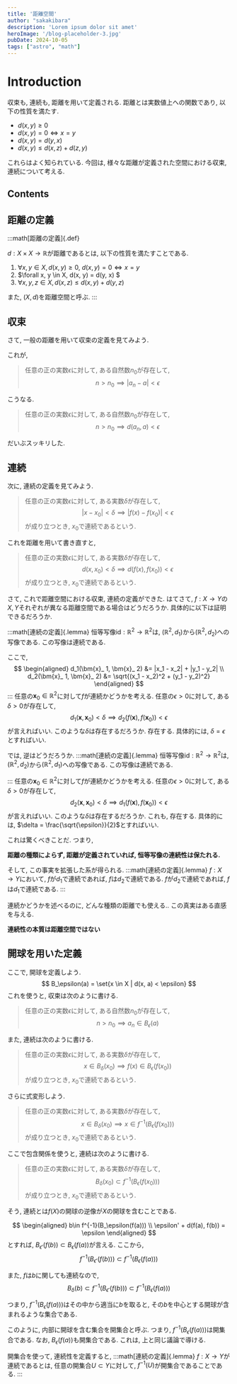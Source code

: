 ```yaml
---
title: '距離空間'
author: "sakakibara"
description: 'Lorem ipsum dolor sit amet'
heroImage: '/blog-placeholder-3.jpg'
pubDate: 2024-10-05
tags: ["astro", "math"]
---
```


# Introduction
収束も, 連続も, 距離を用いて定義される.
距離とは実数値上への関数であり, 以下の性質を満たす.

- $d(x, y) \geq 0$
- $d(x, y) = 0 \Leftrightarrow x = y$
- $d(x, y) = d(y, x)$
- $d(x, y) \leq d(x, z) + d(z, y)$

これらはよく知られている.
今回は, 様々な距離が定義された空間における収束, 連続について考える.


## Contents
## 距離の定義

:::math[距離の定義]{.def}

$d: X \times X \to \mathbb{R}$が距離であるとは, 以下の性質を満たすことである.

1. $\forall x, y \in X, d(x, y) \geq 0$, $d(x, y) = 0 \Leftrightarrow x = y$
1. $\forall x, y \in X, d(x, y) = d(y, x) $
1. $\forall x, y, z \in X, d(x, z) \le d(x, y) + d(y, z)$

また, $(X, d)$を距離空間と呼ぶ.
:::

## 収束
さて, 一般の距離を用いて収束の定義を見てみよう.

これが,
> 任意の正の実数$\epsilon$に対して, ある自然数$n_0$が存在して, 
> $$
> n > n_0 \implies |a_n - a| < \epsilon
> $$

こうなる.

> 任意の正の実数$\epsilon$に対して, ある自然数$n_0$が存在して, 
> $$
> n > n_0 \implies d(a_n, a) < \epsilon
> $$


だいぶスッキリした.
## 連続
次に, 連続の定義を見てみよう.

> 任意の正の実数$\epsilon$に対して, ある実数$\delta$が存在して,
> $$
> |x - x_0| < \delta \implies |f(x) - f(x_0)| < \epsilon
> $$
> が成り立つとき, $x_0$で連続であるという.

これを距離を用いて書き直すと,

> 任意の正の実数$\epsilon$に対して, ある実数$\delta$が存在して,
> $$
> d(x, x_0) < \delta \implies d(f(x), f(x_0)) < \epsilon
> $$
> が成り立つとき, $x_0$で連続であるという.

さて, これで距離空間における収束, 連続の定義ができた.
はてさて, $f: X \to Y$の$X, Y$それぞれが異なる距離空間である場合はどうだろうか. 具体的に以下は証明できるだろうか.

:::math[連続の定義]{.lemma}
恒等写像$\mathrm{id}: \mathbb{R}^2 \to \mathbb{R}^2$は, $(\mathbb{R}^2, d_1)$から$(\mathbb{R}^2, d_2)$への写像である. この写像は連続である.

ここで, 
$$
\begin{aligned}
d_1(\bm{x}_ 1, \bm{x}_ 2) &= |x_1 - x_2| + |y_1 - y_2| \\
d_2(\bm{x}_ 1, \bm{x}_ 2) &= \sqrt{(x_1 - x_2)^2 + (y_1 - y_2)^2}
\end{aligned}
$$
:::
任意の$\bm{x}_ 0 \in \mathbb{R}^2$に対して$f$が連続かどうかを考える.
任意の$\epsilon > 0$に対して, ある$\delta > 0$が存在して,
$$
d_1(\bm{x}, \bm{x}_ 0) < \delta \implies d_2(f(\bm{x}), f(\bm{x}_ 0)) < \epsilon
$$
が言えればいい.
このような$\delta$は存在するだろうか.
存在する. 具体的には, $\delta = \epsilon$とすればいい.

では, 逆はどうだろうか.
:::math[連続の定義]{.lemma}
恒等写像$\mathrm{id}: \mathbb{R}^2 \to \mathbb{R}^2$は, $(\mathbb{R}^2, d_2)$から$(\mathbb{R}^2, d_1)$への写像である. この写像は連続である.

:::
任意の$\bm{x}_ 0 \in \mathbb{R}^2$に対して$f$が連続かどうかを考える.
任意の$\epsilon > 0$に対して, ある$\delta > 0$が存在して,
$$
d_2(\bm{x}, \bm{x}_ 0) < \delta \implies d_1(f(\bm{x}), f(\bm{x}_ 0)) < \epsilon
$$
が言えればいい.
このような$\delta$は存在するだろうか.
これも, 存在する. 具体的には, $\delta = \frac{\sqrt{\epsilon}}{2}$とすればいい.

これは驚くべきことだ.
つまり,  

**距離の種類によらず, 距離が定義されていれば, 恒等写像の連続性は保たれる.**

そして, この事実を拡張した系が得られる.
:::math[連続の定義]{.lemma}
$f: X \to Y$において, 
$f$が$d_1$で連続であれば, $f$は$d_2$で連続である.
$f$が$d_2$で連続であれば, $f$は$d_1$で連続である.
:::

連続かどうかを述べるのに, どんな種類の距離でも使える.. この真実はある直感を与える.

**連続性の本質は距離空間ではない**


## 開球を用いた定義
ここで, 開球を定義しよう.
$$
B_\epsilon(a) = \set{x \in X | d(x, a) < \epsilon}
$$
これを使うと, 収束は次のように書ける.
> 任意の正の実数$\epsilon$に対して, ある自然数$n_0$が存在して, 
> $$
> n > n_0 \implies a_n \in B_\epsilon(a)
> $$

また, 連続は次のように書ける.

> 任意の正の実数$\epsilon$に対して, ある実数$\delta$が存在して,
> $$
> x \in B_\delta(x_0) \implies f(x) \in B_\epsilon(f(x_0))
> $$
> が成り立つとき, $x_0$で連続であるという.

さらに式変形しよう.

> 任意の正の実数$\epsilon$に対して, ある実数$\delta$が存在して,
> $$
> x \in B_\delta(x_0) \implies x \in f^{-1}(B_\epsilon(f(x_0)))
> $$
> が成り立つとき, $x_0$で連続であるという.

ここで包含関係を使うと, 連続は次のように書ける.
> 任意の正の実数$\epsilon$に対して, ある実数$\delta$が存在して,
> $$
> B_\delta(x_0) \subset f^{-1}(B_\epsilon(f(x_0)))
> $$
> が成り立つとき, $x_0$で連続であるという.

そう, 連続とは$f(X)$の開球の逆像が$X$の開球を含むことである.

$$
\begin{aligned}
b\in f^{-1}(B_\epsilon(f(a))) \\
\epsilon' + d(f(a), f(b)) = \epsilon
\end{aligned}
$$
とすれば, $B_{\epsilon'}(f(b)) \subset B_\epsilon(f(a))$が言える.  ここから,
$$
f^{-1}(B_{\epsilon'}(f(b))) \subset f^{-1}(B_\epsilon(f(a)))
$$

また, $f$は$b$に関しても連続なので, 
$$
B_\delta(b) \subset f^{-1}(B_{\epsilon'}(f(b))) \subset f^{-1}(B_\epsilon(f(a)))
$$

つまり, $f^{-1}(B_\epsilon(f(a)))$はその中から適当に$b$を取ると, その$b$を中心とする開球が含まれるような集合である.

このように, 内部に開球を含む集合を開集合と呼ぶ.
つまり, $f^{-1}(B_{\epsilon}(f(a)))$は開集合である.
なお, $B_\epsilon(f(a))$も開集合である.
これは, 上と同じ議論で導ける.

開集合を使って, 連続性を定義すると,
:::math[連続の定義]{.lemma}
$f: X \to Y$が連続であるとは, 任意の開集合$U \subset Y$に対して, $f^{-1}(U)$が開集合であることである.
:::
